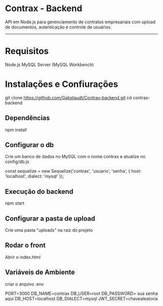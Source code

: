 # Contrax - Backend

API em Node.js para gerenciamento de contratos empresariais com upload de documentos, autenticação e controle de usuários.

_________________________________________________________________________________________________________________________________

# Requisitos
Node.js
MySQL Server (MySQL Workbench)

# Instalações e Confiurações
git clone https://github.com/Gabstaudt/Contrax-backend.git
cd contrax-backend

## Dependências
npm install

## Configurar o db
Crie um banco de dados no MySQL com o nome contrax e atualize no config/db.js

const sequelize = new Sequelize('contrax', 'usuario', 'senha', {
  host: 'localhost',
  dialect: 'mysql'
});

## Execução do backend
npm start

## Configurar a pasta de upload
Crie uma pasta "uploads" na raiz do projeto

## Rodar o front 
Abrir o index.html

## Variáveis de Ambiente
criar o arquivo .env

PORT=3000
DB_NAME=contrax
DB_USER=root
DB_PASSWORD= sua senha aqui
DB_HOST=localhost
DB_DIALECT=mysql
JWT_SECRET=chavealeatoria

